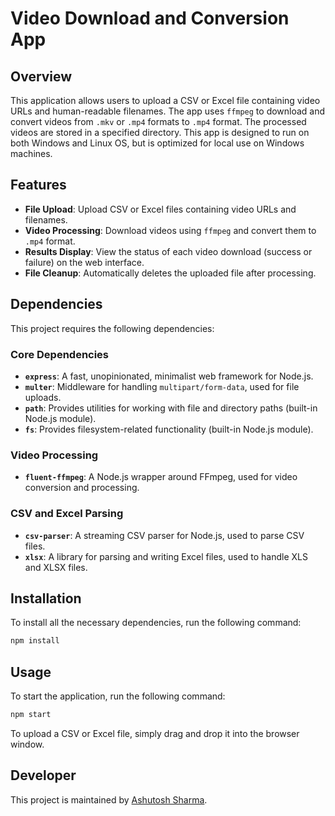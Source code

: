 # Video Download and Conversion App

## Overview

This application allows users to upload a CSV or Excel file containing video URLs and human-readable filenames. The app uses `ffmpeg` to download and convert videos from `.mkv` or `.mp4` formats to `.mp4` format. The processed videos are stored in a specified directory. This app is designed to run on both Windows and Linux OS, but is optimized for local use on Windows machines.

## Features

- **File Upload**: Upload CSV or Excel files containing video URLs and filenames.
- **Video Processing**: Download videos using `ffmpeg` and convert them to `.mp4` format.
- **Results Display**: View the status of each video download (success or failure) on the web interface.
- **File Cleanup**: Automatically deletes the uploaded file after processing.

## Dependencies

This project requires the following dependencies:

### Core Dependencies

- **`express`**: A fast, unopinionated, minimalist web framework for Node.js.
- **`multer`**: Middleware for handling `multipart/form-data`, used for file uploads.
- **`path`**: Provides utilities for working with file and directory paths (built-in Node.js module).
- **`fs`**: Provides filesystem-related functionality (built-in Node.js module).

### Video Processing

- **`fluent-ffmpeg`**: A Node.js wrapper around FFmpeg, used for video conversion and processing.

### CSV and Excel Parsing

- **`csv-parser`**: A streaming CSV parser for Node.js, used to parse CSV files.
- **`xlsx`**: A library for parsing and writing Excel files, used to handle XLS and XLSX files.

## Installation

To install all the necessary dependencies, run the following command:

```bash
npm install
```

## Usage

To start the application, run the following command:

```bash
npm start
```

To upload a CSV or Excel file, simply drag and drop it into the browser window.

## Developer

This project is maintained by [Ashutosh Sharma](https://github.com/Tech-Xposer).
